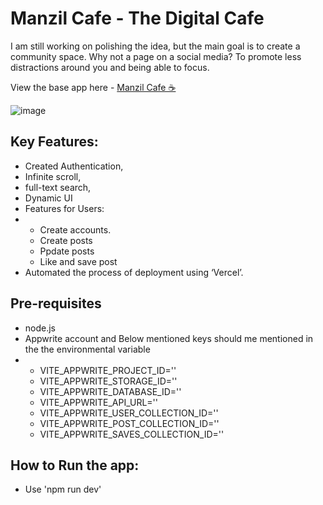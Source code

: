 # Manzil Cafe - The Digital Cafe

I am still working on polishing the idea, but the main goal is to create a community space.
Why not a page on a social media? To promote less distractions around you and being able to focus.

View the base app here - [Manzil Cafe ☕️](https://manzilcafe.vercel.app)

![image](https://github.com/user-attachments/assets/5a153e4f-a18e-465e-a9c1-55c39b6dbf0f)

## Key Features:
- Created Authentication,
- Infinite scroll,
- full-text search,
- Dynamic UI
- Features for Users:
- - Create accounts.
  - Create posts
  - Ppdate posts
  - Like and save post
- Automated the process of deployment using ‘Vercel’.

## Pre-requisites
- node.js
- Appwrite account and Below mentioned keys should me mentioned in the the environmental variable
- - VITE_APPWRITE_PROJECT_ID=''
  - VITE_APPWRITE_STORAGE_ID=''
  - VITE_APPWRITE_DATABASE_ID=''
  - VITE_APPWRITE_API_URL=''
  - VITE_APPWRITE_USER_COLLECTION_ID=''
  - VITE_APPWRITE_POST_COLLECTION_ID=''
  - VITE_APPWRITE_SAVES_COLLECTION_ID=''
 
## How to Run the app:
- Use 'npm run dev'
